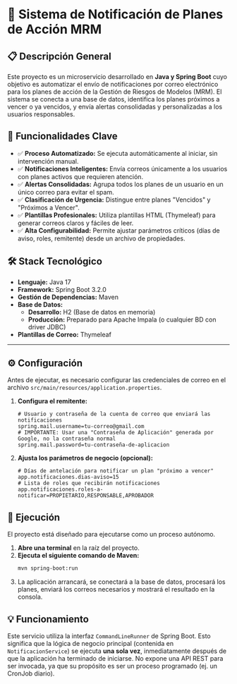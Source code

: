 # 🚀 Sistema de Notificación de Planes de Acción MRM

## 📋 Descripción General

Este proyecto es un microservicio desarrollado en **Java y Spring Boot** cuyo objetivo es automatizar el envío de notificaciones por correo electrónico para los planes de acción de la Gestión de Riesgos de Modelos (MRM). El sistema se conecta a una base de datos, identifica los planes próximos a vencer o ya vencidos, y envía alertas consolidadas y personalizadas a los usuarios responsables.

## 🎯 Funcionalidades Clave

-   ✅ **Proceso Automatizado:** Se ejecuta automáticamente al iniciar, sin intervención manual.
-   ✅ **Notificaciones Inteligentes:** Envía correos únicamente a los usuarios con planes activos que requieren atención.
-   ✅ **Alertas Consolidadas:** Agrupa todos los planes de un usuario en un único correo para evitar el spam.
-   ✅ **Clasificación de Urgencia:** Distingue entre planes "Vencidos" y "Próximos a Vencer".
-   ✅ **Plantillas Profesionales:** Utiliza plantillas HTML (Thymeleaf) para generar correos claros y fáciles de leer.
-   ✅ **Alta Configurabilidad:** Permite ajustar parámetros críticos (días de aviso, roles, remitente) desde un archivo de propiedades.

## 🛠️ Stack Tecnológico

-   **Lenguaje:** Java 17
-   **Framework:** Spring Boot 3.2.0
-   **Gestión de Dependencias:** Maven
-   **Base de Datos:**
    -   **Desarrollo:** H2 (Base de datos en memoria)
    -   **Producción:** Preparado para Apache Impala (o cualquier BD con driver JDBC)
-   **Plantillas de Correo:** Thymeleaf

---

## ⚙️ Configuración

Antes de ejecutar, es necesario configurar las credenciales de correo en el archivo `src/main/resources/application.properties`.

1.  **Configura el remitente:**
    ```properties
    # Usuario y contraseña de la cuenta de correo que enviará las notificaciones
    spring.mail.username=tu-correo@gmail.com
    # IMPORTANTE: Usar una "Contraseña de Aplicación" generada por Google, no la contraseña normal
    spring.mail.password=tu-contraseña-de-aplicacion
    ```

2.  **Ajusta los parámetros de negocio (opcional):**
    ```properties
    # Días de antelación para notificar un plan "próximo a vencer"
    app.notificaciones.dias-aviso=15
    # Lista de roles que recibirán notificaciones
    app.notificaciones.roles-a-notificar=PROPIETARIO,RESPONSABLE,APROBADOR
    ```

## 🚀 Ejecución

El proyecto está diseñado para ejecutarse como un proceso autónomo.

1.  **Abre una terminal** en la raíz del proyecto.
2.  **Ejecuta el siguiente comando de Maven:**
    ```bash
    mvn spring-boot:run
    ```
3.  La aplicación arrancará, se conectará a la base de datos, procesará los planes, enviará los correos necesarios y mostrará el resultado en la consola.

## 💡 Funcionamiento

Este servicio utiliza la interfaz `CommandLineRunner` de Spring Boot. Esto significa que la lógica de negocio principal (contenida en `NotificacionService`) se ejecuta **una sola vez**, inmediatamente después de que la aplicación ha terminado de iniciarse. No expone una API REST para ser invocada, ya que su propósito es ser un proceso programado (ej. un CronJob diario).